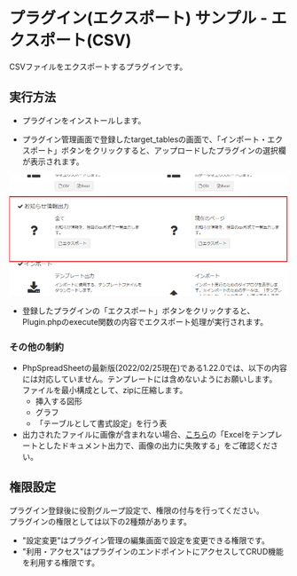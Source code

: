 # プラグイン(エクスポート) サンプル - エクスポート(CSV)
CSVファイルをエクスポートするプラグインです。

## 実行方法
- プラグインをインストールします。

- プラグイン管理画面で登録したtarget_tablesの画面で、「インポート・エクスポート」ボタンをクリックすると、アップロードしたプラグインの選択欄が表示されます。  

![エクスポートダイアログ](plugin_export1.png)  

- 登録したプラグインの「エクスポート」ボタンをクリックすると、Plugin.phpのexecute関数の内容でエクスポート処理が実行されます。  

### その他の制約
- PhpSpreadSheetの最新版(2022/02/25現在)である1.22.0では、以下の内容には対応していません。テンプレートには含めないようにお願いします。  
ファイルを最小構成として、zipに圧縮します。  
  - 挿入する図形   
  - グラフ  
  - 「テーブルとして書式設定」を行う表  
- 出力されたファイルに画像が含まれない場合、[こちら](https://exment.net/docs/#/ja/troubleshooting)の「Excelをテンプレートとしたドキュメント出力で、画像の出力に失敗する」をご確認ください。

## 権限設定
プラグイン登録後に役割グループ設定で、権限の付与を行ってください。  
プラグインの権限としては以下の2種類があります。  
- "設定変更"はプラグイン管理の編集画面で設定を変更できる権限です。  
- "利用・アクセス"はプラグインのエンドポイントにアクセスしてCRUD機能を利用する権限です。  